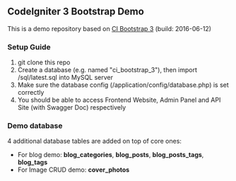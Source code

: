 ## CodeIgniter 3 Bootstrap Demo

This is a demo repository based on [CI Bootstrap 3](https://github.com/waifung0207/ci_bootstrap_3) (build: 2016-06-12)


### Setup Guide

1. git clone this repo
2. Create a database (e.g. named "ci_bootstrap_3"), then import /sql/latest.sql into MySQL server
3. Make sure the database config (/application/config/database.php) is set correctly
4. You should be able to access Frontend Website, Admin Panel and API Site (with Swagger Doc) respectively


### Demo database

4 additional database tables are added on top of core ones:

* For blog demo: **blog_categories**, **blog_posts**, **blog_posts_tags**, **blog_tags**
* For Image CRUD demo: **cover_photos**